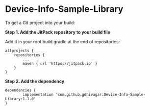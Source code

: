 # Device-Info-Sample-Library

To get a Git project into your build:

**Step 1. Add the JitPack repository to your build file**

Add it in your root build.gradle at the end of repositories:

	allprojects {
		repositories {
			...
			maven { url 'https://jitpack.io' }
		}
	}
  
**Step 2. Add the dependency**

	dependencies {
	        implementation 'com.github.gdhivagar:Device-Info-Sample-Library:1.1.0'
	}
